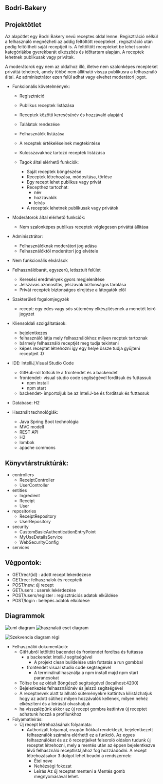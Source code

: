 ## Bodri-Bakery

## Projektötlet

  Az alapötlet egy Bodri Bakery nevű receptes oldal lenne.
Regisztráció nélkül a felhasználó megnézheti az addig feltöltött recepteket , regisztráció után pedig feltöltheti saját receptjeit  is.
A feltöltött recepteket be lehet sorolni kategóriákba gyerekbarát elkészítés  és időtartam  alapján.
A receptek lehetnek publikusak vagy privátak.

A moderátorok egy nem az oldalhoz illő, illetve nem szalonképes recepteket priváttá tehetnek, amely többé nem állítható vissza publikusra a felhasználó által.
Az adminisztrátor ezen felül adhat vagy elvehet moderátori jogot.

* Funkcionális követelmények:
 	* Regisztráció
 	* Publikus receptek listázása
 	* Receptek közötti keresés(név és hozzávaló alapján)
 	* Találatok rendezése
 	* Felhasználók listázása
 	
 	* A receptek értékeléseinek megtekintése
 	* Kulcsszavakhoz tartozó receptek listázása
  * Tagok által elérhető funkciók:
 	 * Saját receptek böngészése
 	 * Receptek létrehozása, módosítása, törlése
 	 * Egy recept lehet publikus vagy privát
 	* Recepthez tartozhat:
      * név
      * hozzávalók
      * leírás      
 	* A receptek lehetnek publikusak vagy privátok 	
 * Moderátorok által elérhető funkciók:
 	* Nem szalonképes publikus receptek véglegesen priváttá állítása
* Adminisztrátor:
 	* Felhasználóknak moderátori jog adása
 	* Felhasználóktól moderátori jog elvétele
* Nem funkcionális elvárások

* Felhasználóbarát, egyszerű, letisztult felület
 	* Keresési eredmények gyors megjelenítése
 	* Jelszavas azonosítás, jelszavak biztonságos tárolása
 	* Privát receptek biztonságos elrejtése a látogatók elől
* Szakterületi fogalomjegyzék
 	* recept: egy édes vagy sós sütemény elkészítésének a menetét leíró jegyzet
* Kliensoldali szolgáltatások:
	* bejelentkezes
	* felhasználó látja mely felhasználókhoz milyen recptek tartoznak
	* bármely felhasználó receptjét meg tudja tekinteni
	* képes receptet létrehozni így egy helye össze tudja gyűjteni receptjeit :D

* IDE: IntelliJ,Visual Studio Code	
	* GitHub-ról töltsük le a frontendet és a backendet
	* frontendet- visual studio code segítségével fordítsuk és futtassuk
		* npm install
		* npm start
	* backendet- importoljuk be az InteliJ-be és fordítsuk és futtassuk
* Database: H2
* Használt technológiák:
	* Java Spring Boot technológia 
	* MVC modell
	* REST API
	* H2
	* lombok
	* apache commons

## Könyvtárstruktúrák:
* controllers
  	* ReceiptController
  	* UserController
* entities
  	 * Ingredient
 	 * Receipt 	 
 	 * User
* repositories
 	 * ReceiptRepository
 	 * UserRepository
* security 	 
 	 * CustomBasicAuthenticationEntryPoint
 	 * MyUseDetailsService
 	 * WebSecurityConfig
* services
	
## Végpontok:
* GET/rec/{id} : adott recept lekerdezese
* GET/rec: felhasznalok és recepteik
* POST/new: új recept
* GET/users : userek lekérdezése
* POST/users/register  :  regisztrációs adatok elküldése
* POST/login : belépés adatok elküldése

## Diagrammok


![uml diagram](images/usecase.png)
![hasznalati eset diagram](images/use-case.png)



![Szekvencia diagram régi](/images/szekvencia.png)

* Felhasználói dokumentáció:
	* GitHubról letöltött bacendet és frontendet fordítsa és futtassa
		* a backendet IntelliJ segítségével
			* A projekt clean buildelése után futtatás a run gombbal
		* frontendet visual studio code segtségével
			* A terminálnál használja a npm install majd npm start parancsokat
	* Töltse be az oldalt Böngésző segítségével (localhost:4200)
	* Bejelenkezés felhasználónév és jelszó segítségével	
	* A receptnevek alatt található süteményekre kattintva kilistázhatjuk hogy az adott sütihez milyen hozzávalók kellenek, milyen nehéz elkészíteni és a leírását olvashatjuk
	* ha visszalépünk akkor az új recept gombra kattintva új receptet adhatunk hozzá a profilunkhoz
* Folyamatleírás:
	* Új recept létrehozásának folyamata: 
		* Authorizált folyamat, csupán fiókkal rendeklező, bejelentkezett felhasználók számára elérhető ez a funkció. Az egyes felhasználókat és az ő receptjeiket felsoroló oldalon tudunk új receptet létrehozni, mely a mentés után az éppen bejelentkezve lévő felhasználó receptlistájához fog hozzáadódni. A recept létrehozásakor 3 dolgot lehet beadni a rendszernek: 
			* Étel neve
			* Nehézségi fokozat
			* Leírás
Az új receptet menteni a Mentés gomb megnyomásával lehet.
